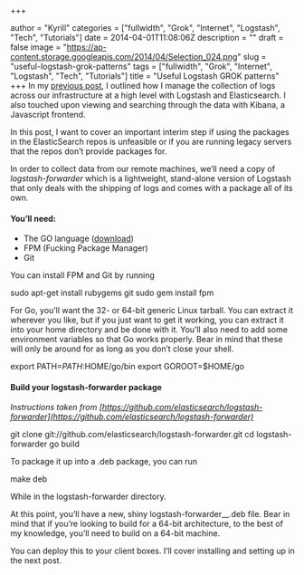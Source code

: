 +++

author = "Kyrill"
categories = ["fullwidth", "Grok", "Internet", "Logstash", "Tech", "Tutorials"]
date = 2014-04-01T11:08:06Z
description = ""
draft = false
image = "https://ap-content.storage.googleapis.com/2014/04/Selection_024.png"
slug = "useful-logstash-grok-patterns"
tags = ["fullwidth", "Grok", "Internet", "Logstash", "Tech", "Tutorials"]
title = "Useful Logstash GROK patterns"
+++
In my [previous post](http://antisp.in/2014/03/getting-started-with-logstash/ "Getting started with Logstash"), I outlined how I manage the collection of logs across our infrastructure at a high level with Logstash and Elasticsearch. I also touched upon viewing and searching through the data with Kibana, a Javascript frontend.

In this post, I want to cover an important interim step if using the packages in the ElasticSearch repos is unfeasible or if you are running legacy servers that the repos don’t provide packages for.

In order to collect data from our remote machines, we’ll need a copy of *logstash-forwarder* which is a lightweight, stand-alone version of Logstash that only deals with the shipping of logs and comes with a package all of its own.
#### You’ll need:

- The GO language ([download](http://code.google.com/p/go/downloads))
- FPM (Fucking Package Manager)
- Git

You can install FPM and Git by running

sudo apt-get install rubygems git sudo gem install fpm

For Go, you’ll want the 32- or 64-bit generic Linux tarball. You can extract it wherever you like, but if you just want to get it working, you can extract it into your home directory and be done with it. You’ll also need to add some environment variables so that Go works properly. Bear in mind that these will only be around for as long as you don’t close your shell.

export PATH=$PATH:$HOME/go/bin export GOROOT=$HOME/go

#### Build your logstash-forwarder package

*Instructions taken from [https://github.com/elasticsearch/logstash-forwarder](https://github.com/elasticsearch/logstash-forwarder)*

git clone git://github.com/elasticsearch/logstash-forwarder.git cd logstash-forwarder go build

To package it up into a .deb package, you can run

make deb

While in the logstash-forwarder directory.

At this point, you’ll have a new, shiny logstash-forwarder_<version>_<arch>.deb file. Bear in mind that if you’re looking to build for a 64-bit architecture, to the best of my knowledge, you’ll need to build on a 64-bit machine.

You can deploy this to your client boxes. I’ll cover installing and setting up in the next post.

 


